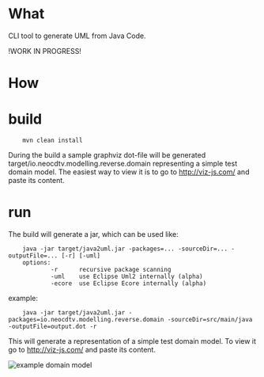 What
=====
CLI tool to generate UML from Java Code.

!WORK IN PROGRESS!

How
=====

build
======
        mvn clean install

During the build a sample graphviz dot-file will be generated target/io.neocdtv.modelling.reverse.domain representing a simple test domain model. The easiest way to view it is to go to http://viz-js.com/ and paste its content.

run
======
The build will generate a jar, which can be used like:

        java -jar target/java2uml.jar -packages=... -sourceDir=... -outputFile=... [-r] [-uml]
        options:
                -r      recursive package scanning 
                -uml    use Eclipse Uml2 internally (alpha)
                -ecore	use Eclipse Ecore internally (alpha)
                
example:

        java -jar target/java2uml.jar -packages=io.neocdtv.modelling.reverse.domain -sourceDir=src/main/java -outputFile=output.dot -r

This will generate a representation of a simple test domain model. To view it go to http://viz-js.com/ and paste its content.

![example domain model](https://raw.githubusercontent.com/neocdtv/java2uml/master/example.png)

